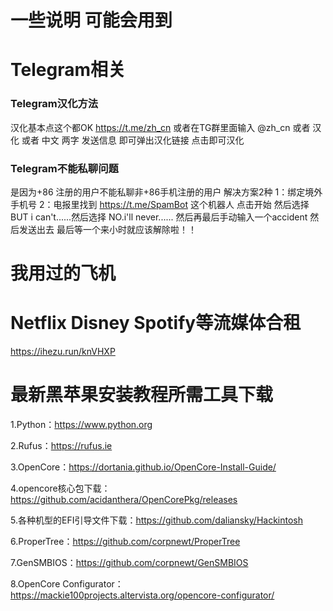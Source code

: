 # 一些说明 可能会用到
# Telegram相关
### Telegram汉化方法
汉化基本点这个都OK https://t.me/zh_cn
或者在TG群里面输入 @zh_cn 或者 汉化 或者 中文 两字 发送信息 即可弹出汉化链接 点击即可汉化
### Telegram不能私聊问题
是因为+86 注册的用户不能私聊非+86手机注册的用户 解决方案2种 1：绑定境外手机号 2：电报里找到 https://t.me/SpamBot 这个机器人 点击开始 然后选择 BUT i can't......然后选择 NO.i'll never...... 然后再最后手动输入一个accident 然后发送出去 最后等一个来小时就应该解除啦！！
# 我用过的飞机

# Netflix Disney Spotify等流媒体合租
https://ihezu.run/knVHXP
# 最新黑苹果安装教程所需工具下载
1.Python：https://www.python.org

2.Rufus：https://rufus.ie

3.OpenCore：https://dortania.github.io/OpenCore-Install-Guide/

4.opencore核心包下载：https://github.com/acidanthera/OpenCorePkg/releases

5.各种机型的EFI引导文件下载：https://github.com/daliansky/Hackintosh

6.ProperTree：https://github.com/corpnewt/ProperTree

7.GenSMBIOS：https://github.com/corpnewt/GenSMBIOS

8.OpenCore Configurator：https://mackie100projects.altervista.org/opencore-configurator/
